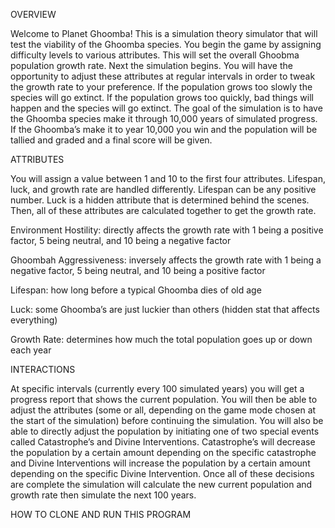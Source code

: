 OVERVIEW

Welcome to Planet Ghoomba! This is a simulation theory simulator that will test the viability of the Ghoomba species. You begin the game by assigning difficulty levels to various attributes. This will set the overall Ghoobma population growth rate. Next the simulation begins. You will have the opportunity to adjust these attributes at regular intervals in order to tweak the growth rate to your preference. If the population grows too slowly the species will go extinct. If the population grows too quickly, bad things will happen and the species will go extinct. The goal of the simulation is to have the Ghoomba species make it through 10,000 years of simulated progress. If the Ghoomba’s make it to year 10,000 you win and the population will be tallied and graded and a final score will be given.


ATTRIBUTES

You will assign a value between 1 and 10 to the first four attributes. Lifespan, luck, and growth rate are handled differently. Lifespan can be any positive number. Luck is a hidden attribute that is determined behind the scenes. Then, all of these attributes are calculated together to get the growth rate.

Environment Hostility: directly affects the growth rate with 1 being a positive factor, 5 being neutral, and 10 being a negative factor

Ghoombah Aggressiveness: inversely affects the growth rate with 1 being a negative factor, 5 being neutral, and 10 being a positive factor

Lifespan: how long before a typical Ghoomba dies of old age

Luck: some Ghoomba’s are just luckier than others (hidden stat that affects everything)

Growth Rate: determines how much the total population goes up or down each year

 
INTERACTIONS 

At specific intervals (currently every 100 simulated years) you will get a progress report that shows the current population. You will then be able to adjust the attributes (some or all, depending on the game mode chosen at the start of the simulation) before continuing the simulation. You will also be able to directly adjust the population by initiating one of two special events called Catastrophe’s and Divine Interventions. Catastrophe’s will decrease the population by a certain amount depending on the specific catastrophe and Divine Interventions will increase the population by a certain amount depending on the specific Divine Intervention. Once all of these decisions are complete the simulation will calculate the new current population and growth rate then simulate the next 100 years.


HOW TO CLONE AND RUN THIS PROGRAM 

